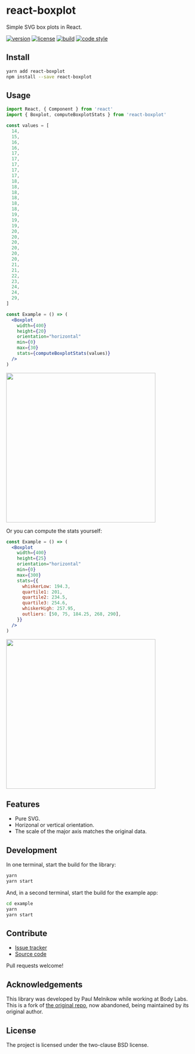 # react-boxplot

Simple SVG box plots in React.

[![version](https://img.shields.io/npm/v/react-boxplot.svg?style=flat-square)][npm]
[![license](https://img.shields.io/npm/l/react-boxplot.svg?style=flat-square)][npm]
[![build](https://img.shields.io/circleci/project/github/paulmelnikow/react-boxplot.svg?style=flat-square)][build]
[![code style](https://img.shields.io/badge/code_style-prettier-ff69b4.svg?style=flat-square)][prettier]

[npm]: https://www.npmjs.com/package/paulmelnikow/react-boxplot
[build]: https://circleci.com/gh/paulmelnikow/react-boxplot/tree/master
[prettier]: https://prettier.io/

## Install

```bash
yarn add react-boxplot
npm install --save react-boxplot
```

## Usage

```jsx
import React, { Component } from 'react'
import { Boxplot, computeBoxplotStats } from 'react-boxplot'

const values = [
  14,
  15,
  16,
  16,
  17,
  17,
  17,
  17,
  17,
  18,
  18,
  18,
  18,
  18,
  18,
  19,
  19,
  19,
  20,
  20,
  20,
  20,
  20,
  20,
  21,
  21,
  22,
  23,
  24,
  24,
  29,
]

const Example = () => (
  <Boxplot
    width={400}
    height={20}
    orientation="horizontal"
    min={0}
    max={30}
    stats={computeBoxplotStats(values)}
  />
)
```

<img src="https://paulmelnikow.github.io/react-boxplot/example1.png" width="400">

Or you can compute the stats yourself:

```jsx
const Example = () => (
  <Boxplot
    width={400}
    height={25}
    orientation="horizontal"
    min={0}
    max={300}
    stats={{
      whiskerLow: 194.3,
      quartile1: 201,
      quartile2: 234.5,
      quartile3: 254.6,
      whiskerHigh: 257.95,
      outliers: [50, 75, 184.25, 268, 290],
    }}
  />
)
```

<img src="https://paulmelnikow.github.io/react-boxplot/example2.png" width="400">

## Features

- Pure SVG.
- Horizonal or vertical orientation.
- The scale of the major axis matches the original data.

## Development

In one terminal, start the build for the library:

```sh
yarn
yarn start
```

And, in a second terminal, start the build for the example app:

```sh
cd example
yarn
yarn start
```

## Contribute

- [Issue tracker][issues]
- [Source code][source]

Pull requests welcome!

## Acknowledgements

This library was developed by Paul Melnikow while working at Body Labs. This
is a fork of [the original repo][bodylabs], now abandoned, being maintained by
its original author.

[bodylabs]: https://github.com/bodylabs/react-boxplot

## License

The project is licensed under the two-clause BSD license.

[issues]: https://github.com/paulmelnikow/react-boxplot/issues
[source]: https://github.com/paulmelnikow/react-boxplot
